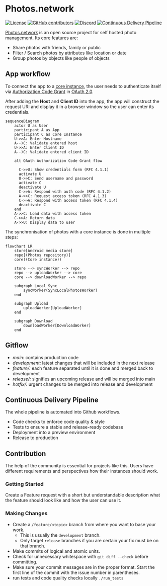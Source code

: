 # Photos.network

[![License](https://img.shields.io/github/license/photos-network/android)](./LICENSE.md)
[![GitHub contributors](https://img.shields.io/github/contributors/photos-network/android?color=success)](https://github.com/photos-network/android/graphs/contributors)
[![Discord](https://img.shields.io/discord/793235453871390720)](https://discord.gg/dGFDpmWp46)
[![Continuous Delivery Pipeline](https://github.com/photos-network/android/actions/workflows/continuous-delivery-pipeline.yml/badge.svg)](https://github.com/photos-network/android/actions/workflows/continuous-delivery-pipeline.yml)


[Photos.network](https://photos.network) is an open source project for self hosted photo management.
Its core features are:

- Share photos with friends, family or public
- Filter / Search photos by attributes like location or date
- Group photos by objects like people of objects

## App workflow
To connect the app to a [core instance](https://github.com/photos-network/core), 
the user needs to authenticate itself via [Authorization Code Grant](https://www.oauth.com/oauth2-servers/server-side-apps/authorization-code/) in [OAuth 2.0](https://datatracker.ietf.org/doc/html/rfc6749).

After adding the **Host** and **Client ID** into the app, the app will construct the request URI
and display it in a browser window so the user can enter its credentials.
```mermaid
sequenceDiagram
    actor U as User
    participant A as App
    participant C as Core Instance
    U->>A: Enter Hostname
    A--)C: Validate entered host
    U->>A: Enter Client ID
    A--)C: Validate entered client ID
    
    alt OAuth Authorization Code Grant flow
    
      C->>U: Show credentials form (RFC 4.1.1)
      activate U
      U->>C: Send username and password
      activate C
      deactivate U
      C->>A: Respond with auth code (RFC 4.1.2)
      A->>C: Request access token (RFC 4.1.3)
      C->>A: Respond with access token (RFC 4.1.4)
      deactivate C
    end
    A->>C: Load data with access token
    C->>A: Return data
    A->>U: Display data to user

```

The synchronisation of photos with a core instance is done in multiple steps:
```mermaid
flowchart LR
    store[Android media store]
    repo[(Photos repository)]
    core((Core instance))

    store --> syncWorker --> repo
    repo --> uploadWorker --> core
    core --> downloadWorker --> repo
    
    subgraph Local Sync
        syncWorker(SyncLocalPhotosWorker)
    end

    subgraph Upload
        uploadWorker[UploadWorker]
    end 

    subgraph Download
        downloadWorker[DownloadWorker]
    end
```

## Gitflow
- *main:* contains production code
- *development:* latest changes that will be included in the next release
- *feature/:* each feature separated until it is done and merged back to development
- *release/:* signifies an upcoming release and will be merged into main
- *hotfix/:* urgent changes to be merged into release and development

## Continuous Delivery Pipeline
The whole pipeline is automated into Github workflows.

- Code checks to enforce code quality & style
- Tests to ensure a stable and release-ready codebase
- Deployment into a preview environment
- Release to production

## Contribution
The help of the community is essential for projects like this. Users have different requirements and perspectives how their instances should work.

### Getting Started

Create a Feature request with a short but understandable description what the feature should look like and how the user can use it.

### Making Changes

* Create a `/feature/<topic>` branch from where you want to base your work.
  * This is usually the `development` branch.
  * Only target `release` branches if you are certain your fix must be on that branch.
* Make commits of logical and atomic units.
* Check for unnecessary whitespace with `git diff --check` before committing.
* Make sure your commit messages are in the proper format. Start the first
  line of the commit with the issue number in parentheses.
* run tests and code quality checks locally ```./run_tests```
